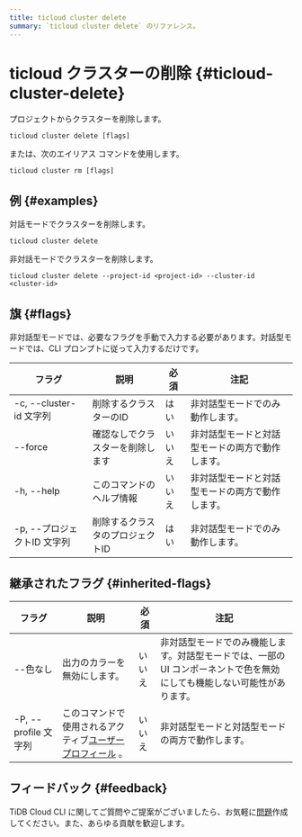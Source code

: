 ```yaml
---
title: ticloud cluster delete
summary: `ticloud cluster delete` のリファレンス。
---
```


# ticloud クラスターの削除 {#ticloud-cluster-delete}

プロジェクトからクラスターを削除します。

```shell
ticloud cluster delete [flags]
```

または、次のエイリアス コマンドを使用します。

```shell
ticloud cluster rm [flags]
```

## 例 {#examples}

対話モードでクラスターを削除します。

```shell
ticloud cluster delete
```

非対話モードでクラスターを削除します。

```shell
ticloud cluster delete --project-id <project-id> --cluster-id <cluster-id>
```

## 旗 {#flags}

非対話型モードでは、必要なフラグを手動で入力する必要があります。対話型モードでは、CLI プロンプトに従って入力するだけです。

| フラグ                  | 説明                | 必須  | 注記                       |
| -------------------- | ----------------- | --- | ------------------------ |
| -c, --cluster-id 文字列 | 削除するクラスターのID      | はい  | 非対話型モードでのみ動作します。         |
|  --force             | 確認なしでクラスターを削除します  | いいえ | 非対話型モードと対話型モードの両方で動作します。 |
| -h, --help           | このコマンドのヘルプ情報      | いいえ | 非対話型モードと対話型モードの両方で動作します。 |
| -p, --プロジェクトID 文字列   | 削除するクラスタのプロジェクトID | はい  | 非対話型モードでのみ動作します。         |

## 継承されたフラグ {#inherited-flags}

| フラグ               | 説明                                                                         | 必須  | 注記                                                             |
| ----------------- | -------------------------------------------------------------------------- | --- | -------------------------------------------------------------- |
| --色なし             | 出力のカラーを無効にします。                                                             | いいえ | 非対話型モードでのみ機能します。対話型モードでは、一部の UI コンポーネントで色を無効にしても機能しない可能性があります。 |
| -P, --profile 文字列 | このコマンドで使用されるアクティブ[ユーザープロフィール](/tidb-cloud/cli-reference.md#user-profile) 。 | いいえ | 非対話型モードと対話型モードの両方で動作します。                                       |

## フィードバック {#feedback}

TiDB Cloud CLI に関してご質問やご提案がございましたら、お気軽に[問題](https://github.com/tidbcloud/tidbcloud-cli/issues/new/choose)作成してください。また、あらゆる貢献を歓迎します。
